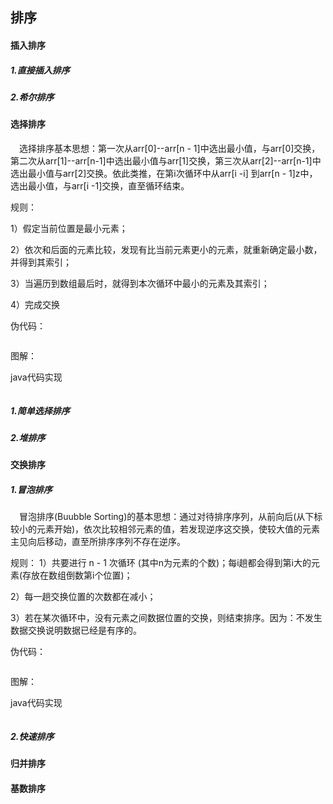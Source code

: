  ## 排序
 
 #### 插入排序
 
 ##### 1.直接插入排序
 ##### 2.希尔排序
 
 #### 选择排序
 &ensp;&ensp;选择排序基本思想：第一次从arr[0]--arr[n - 1]中选出最小值，与arr[0]交换，第二次从arr[1]--arr[n-1]中选出最小值与arr[1]交换，第三次从arr[2]--arr[n-1]中选出最小值与arr[2]交换。依此类推，在第i次循环中从arr[i -i] 到arr[n - 1]z中，选出最小值，与arr[i -1]交换，直至循环结束。
 
 规则：
 
 1）假定当前位置是最小元素；
 
 2）依次和后面的元素比较，发现有比当前元素更小的元素，就重新确定最小数，并得到其索引；
 
 3）当遍历到数组最后时，就得到本次循环中最小的元素及其索引；
 
 4）完成交换
 
 
  伪代码：
  ```
  
 ```
 
  图解：
  
  java代码实现
  ```
 ```
 ##### 1.简单选择排序
 ##### 2.堆排序
 #### 交换排序
 ##### 1.冒泡排序
 &ensp;&ensp;冒泡排序(Buubble Sorting)的基本思想：通过对待排序序列，从前向后(从下标较小的元素开始)，依次比较相邻元素的值，若发现逆序这交换，使较大值的元素主见向后移动，直至所排序序列不存在逆序。

 规则：
1）共要进行 n - 1 次循环 (其中n为元素的个数)；每i趟都会得到第i大的元素(存放在数组倒数第i个位置)；

2）每一趟交换位置的次数都在减小；

3）若在某次循环中，没有元素之间数据位置的交换，则结束排序。因为：不发生数据交换说明数据已经是有序的。

 伪代码：
 ```
 
```
 图解：
 
 java代码实现
 ```
```
 
 ##### 2.快速排序
 #### 归并排序
 #### 基数排序
